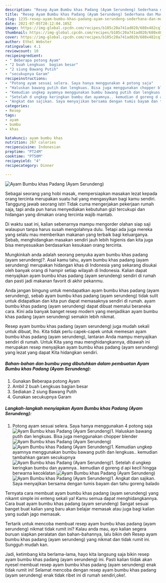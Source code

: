 ```yaml
---
description: "Resep Ayam Bumbu khas Padang (Ayam Serundeng) Sederhana dan Mudah Dibuat"
title: "Resep Ayam Bumbu khas Padang (Ayam Serundeng) Sederhana dan Mudah Dibuat"
slug: 1235-resep-ayam-bumbu-khas-padang-ayam-serundeng-sederhana-dan-mudah-dibuat
date: 2021-07-05T20:12:04.105Z
image: https://img-global.cpcdn.com/recipes/b105c20a741ad020/680x482cq70/ayam-bumbu-khas-padang-ayam-serundeng-foto-resep-utama.jpg
thumbnail: https://img-global.cpcdn.com/recipes/b105c20a741ad020/680x482cq70/ayam-bumbu-khas-padang-ayam-serundeng-foto-resep-utama.jpg
cover: https://img-global.cpcdn.com/recipes/b105c20a741ad020/680x482cq70/ayam-bumbu-khas-padang-ayam-serundeng-foto-resep-utama.jpg
author: Ethel Webster
ratingvalue: 4.1
reviewcount: 10
recipeingredient:
- " Beberapa potong Ayam"
- "2 buah Lengkuas  bagian besar"
- "2 siung Bawang Putih"
- "secukupnya Garam"
recipeinstructions:
- "Potong ayam sesuai selera. Saya hanya menggunakan 4 potong saja"
- "Haluskan bawang putih dan lengkuas. Bisa juga menggunakan chopper blender"
- "Kemudian ungkep ayamnya menggunakan bumbu bawang putih dan lengkuas.. kemudian tambahkan garam secukupnya"
- "Setelah d ungkep keringkan bumbu dan ayamnya.. kemudian d goreng d api kecil hingga berwarna kecoklatan"
- "Angkat dan sajikan. Saya menyajikan bersama dengan tumis bayam dan tahu goreng balado"
categories:
- Resep
tags:
- ayam
- bumbu
- khas

katakunci: ayam bumbu khas 
nutrition: 267 calories
recipecuisine: Indonesian
preptime: "PT24M"
cooktime: "PT50M"
recipeyield: "4"
recipecategory: Dinner

---
```



![Ayam Bumbu khas Padang (Ayam Serundeng)](https://img-global.cpcdn.com/recipes/b105c20a741ad020/680x482cq70/ayam-bumbu-khas-padang-ayam-serundeng-foto-resep-utama.jpg)

Sebagai seorang yang hobi masak, mempersiapkan masakan lezat kepada orang tercinta merupakan suatu hal yang mengasyikan bagi kamu sendiri. Tanggung jawab seorang istri Tidak cuma mengerjakan pekerjaan rumah saja, tapi anda pun harus menyediakan kebutuhan gizi tercukupi dan hidangan yang dimakan orang tercinta wajib mantab.

Di waktu  saat ini, kalian sebenarnya mampu mengorder olahan siap saji walaupun tanpa harus susah mengolahnya dulu. Tetapi ada juga mereka yang selalu mau memberikan makanan yang terbaik bagi keluarganya. Sebab, menghidangkan masakan sendiri jauh lebih higienis dan kita juga bisa menyesuaikan berdasarkan kesukaan orang tercinta. 



Mungkinkah anda adalah seorang penyuka ayam bumbu khas padang (ayam serundeng)?. Asal kamu tahu, ayam bumbu khas padang (ayam serundeng) merupakan hidangan khas di Indonesia yang sekarang disukai oleh banyak orang di hampir setiap wilayah di Indonesia. Kalian dapat menyajikan ayam bumbu khas padang (ayam serundeng) sendiri di rumah dan pasti jadi makanan favorit di akhir pekanmu.

Anda jangan bingung untuk mendapatkan ayam bumbu khas padang (ayam serundeng), sebab ayam bumbu khas padang (ayam serundeng) tidak sulit untuk didapatkan dan kita pun dapat memasaknya sendiri di rumah. ayam bumbu khas padang (ayam serundeng) dapat dibuat memalui beraneka cara. Kini ada banyak banget resep modern yang menjadikan ayam bumbu khas padang (ayam serundeng) semakin lebih nikmat.

Resep ayam bumbu khas padang (ayam serundeng) juga mudah sekali untuk dibuat, lho. Kita tidak perlu capek-capek untuk memesan ayam bumbu khas padang (ayam serundeng), lantaran Anda mampu menyajikan sendiri di rumah. Untuk Kita yang mau menghidangkannya, dibawah ini merupakan resep menyajikan ayam bumbu khas padang (ayam serundeng) yang lezat yang dapat Kita hidangkan sendiri.

<!--inarticleads1-->

##### Bahan-bahan dan bumbu yang dibutuhkan dalam pembuatan Ayam Bumbu khas Padang (Ayam Serundeng):

1. Gunakan  Beberapa potong Ayam
1. Ambil 2 buah Lengkuas  bagian besar
1. Sediakan 2 siung Bawang Putih
1. Gunakan secukupnya Garam




<!--inarticleads2-->

##### Langkah-langkah menyiapkan Ayam Bumbu khas Padang (Ayam Serundeng):

1. Potong ayam sesuai selera. Saya hanya menggunakan 4 potong saja
<img src="https://img-global.cpcdn.com/steps/c114d05285de2c8a/160x128cq70/ayam-bumbu-khas-padang-ayam-serundeng-langkah-memasak-1-foto.jpg" alt="Ayam Bumbu khas Padang (Ayam Serundeng)">1. Haluskan bawang putih dan lengkuas. Bisa juga menggunakan chopper blender
<img src="https://img-global.cpcdn.com/steps/1da884083bf8027f/160x128cq70/ayam-bumbu-khas-padang-ayam-serundeng-langkah-memasak-2-foto.jpg" alt="Ayam Bumbu khas Padang (Ayam Serundeng)"><img src="https://img-global.cpcdn.com/steps/5debfe3db5cbfae5/160x128cq70/ayam-bumbu-khas-padang-ayam-serundeng-langkah-memasak-2-foto.jpg" alt="Ayam Bumbu khas Padang (Ayam Serundeng)">1. Kemudian ungkep ayamnya menggunakan bumbu bawang putih dan lengkuas.. kemudian tambahkan garam secukupnya
<img src="https://img-global.cpcdn.com/steps/62310b47e2c1361f/160x128cq70/ayam-bumbu-khas-padang-ayam-serundeng-langkah-memasak-3-foto.jpg" alt="Ayam Bumbu khas Padang (Ayam Serundeng)">1. Setelah d ungkep keringkan bumbu dan ayamnya.. kemudian d goreng d api kecil hingga berwarna kecoklatan
<img src="https://img-global.cpcdn.com/steps/c4a1cc43d88cf541/160x128cq70/ayam-bumbu-khas-padang-ayam-serundeng-langkah-memasak-4-foto.jpg" alt="Ayam Bumbu khas Padang (Ayam Serundeng)"><img src="https://img-global.cpcdn.com/steps/ad02fa139cb463d9/160x128cq70/ayam-bumbu-khas-padang-ayam-serundeng-langkah-memasak-4-foto.jpg" alt="Ayam Bumbu khas Padang (Ayam Serundeng)">1. Angkat dan sajikan. Saya menyajikan bersama dengan tumis bayam dan tahu goreng balado




Ternyata cara membuat ayam bumbu khas padang (ayam serundeng) yang nikamt simple ini enteng sekali ya! Kamu semua dapat menghidangkannya. Cara buat ayam bumbu khas padang (ayam serundeng) Sangat sesuai banget buat kalian yang baru akan belajar memasak atau juga bagi kalian yang sudah jago memasak.

Tertarik untuk mencoba membuat resep ayam bumbu khas padang (ayam serundeng) nikmat tidak rumit ini? Kalau anda mau, ayo kalian segera buruan siapkan peralatan dan bahan-bahannya, lalu bikin deh Resep ayam bumbu khas padang (ayam serundeng) yang nikmat dan tidak rumit ini. Sungguh mudah kan. 

Jadi, ketimbang kita berlama-lama, hayo kita langsung saja bikin resep ayam bumbu khas padang (ayam serundeng) ini. Pasti kalian tiidak akan nyesel membuat resep ayam bumbu khas padang (ayam serundeng) enak tidak rumit ini! Selamat mencoba dengan resep ayam bumbu khas padang (ayam serundeng) enak tidak ribet ini di rumah sendiri,oke!.

